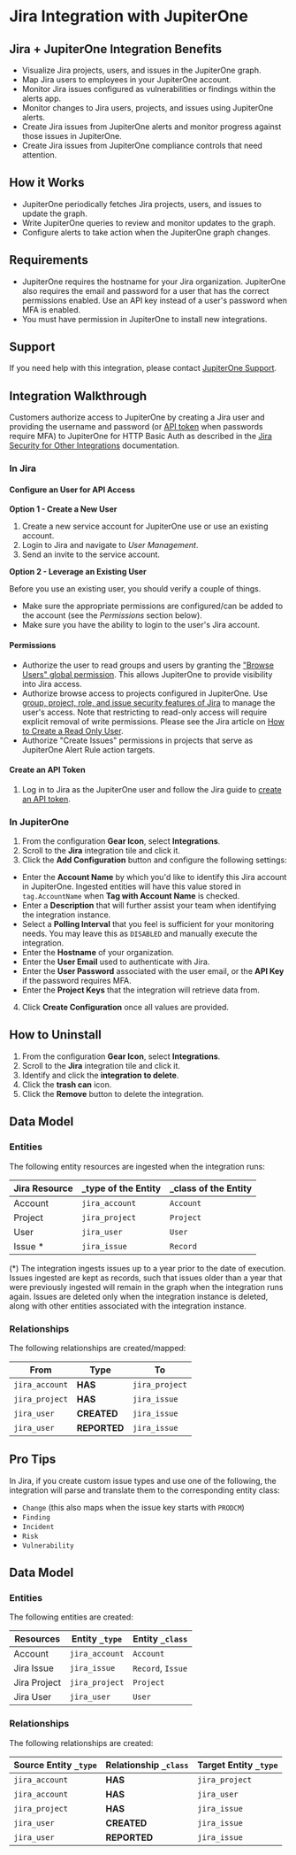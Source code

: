 # Jira Integration with JupiterOne

## Jira + JupiterOne Integration Benefits

- Visualize Jira projects, users, and issues in the JupiterOne graph.
- Map Jira users to employees in your JupiterOne account.
- Monitor Jira issues configured as vulnerabilities or findings within the
  alerts app.
- Monitor changes to Jira users, projects, and issues using JupiterOne alerts.
- Create Jira issues from JupiterOne alerts and monitor progress against those
  issues in JupiterOne.
- Create Jira issues from JupiterOne compliance controls that need attention.

## How it Works

- JupiterOne periodically fetches Jira projects, users, and issues to update the
  graph.
- Write JupiterOne queries to review and monitor updates to the graph.
- Configure alerts to take action when the JupiterOne graph changes.

## Requirements

- JupiterOne requires the hostname for your Jira organization. JupiterOne also
  requires the email and password for a user that has the correct permissions
  enabled. Use an API key instead of a user's password when MFA is enabled.
- You must have permission in JupiterOne to install new integrations.

## Support

If you need help with this integration, please contact
[JupiterOne Support](https://community.askj1.com).

## Integration Walkthrough

Customers authorize access to JupiterOne by creating a Jira user and providing
the username and password (or [API token][2] when passwords require MFA) to
JupiterOne for HTTP Basic Auth as described in the [Jira Security for Other
Integrations][1] documentation.

### In Jira

#### Configure an User for API Access

**Option 1 - Create a New User**

1. Create a new service account for JupiterOne use or use an existing account.
2. Login to Jira and navigate to _User Management_.
3. Send an invite to the service account.

**Option 2 - Leverage an Existing User**

Before you use an existing user, you should verify a couple of things.

- Make sure the appropriate permissions are configured/can be added to the
  account (see the _Permissions_ section below).
- Make sure you have the ability to login to the user's Jira account.

#### Permissions

- Authorize the user to read groups and users by granting the ["Browse Users"
  global permission][5]. This allows JupiterOne to provide visibility into Jira
  access.
- Authorize browse access to projects configured in JupiterOne. Use [group,
  project, role, and issue security features of Jira][3] to manage the user's
  access. Note that restricting to read-only access will require explicit
  removal of write permissions. Please see the Jira article on [How to Create a
  Read Only User][4].
- Authorize "Create Issues" permissions in projects that serve as JupiterOne
  Alert Rule action targets.

#### Create an API Token

1. Log in to Jira as the JupiterOne user and follow the Jira guide to [create an
   API token][2].

### In JupiterOne

1. From the configuration **Gear Icon**, select **Integrations**.
2. Scroll to the **Jira** integration tile and click it.
3. Click the **Add Configuration** button and configure the following settings:

- Enter the **Account Name** by which you'd like to identify this Jira account
  in JupiterOne. Ingested entities will have this value stored in
  `tag.AccountName` when **Tag with Account Name** is checked.
- Enter a **Description** that will further assist your team when identifying
  the integration instance.
- Select a **Polling Interval** that you feel is sufficient for your monitoring
  needs. You may leave this as `DISABLED` and manually execute the integration.
- Enter the **Hostname** of your organization.
- Enter the **User Email** used to authenticate with Jira.
- Enter the **User Password** associated with the user email, or the **API Key**
  if the password requires MFA.
- Enter the **Project Keys** that the integration will retrieve data from.

4. Click **Create Configuration** once all values are provided.

## How to Uninstall

1. From the configuration **Gear Icon**, select **Integrations**.
2. Scroll to the **Jira** integration tile and click it.
3. Identify and click the **integration to delete**.
4. Click the **trash can** icon.
5. Click the **Remove** button to delete the integration.

## Data Model

### Entities

The following entity resources are ingested when the integration runs:

| Jira Resource | \_type of the Entity | \_class of the Entity |
| ------------- | -------------------- | --------------------- |
| Account       | `jira_account`       | `Account`             |
| Project       | `jira_project`       | `Project`             |
| User          | `jira_user`          | `User`                |
| Issue \*      | `jira_issue`         | `Record`              |

(\*) The integration ingests issues up to a year prior to the date of execution.
Issues ingested are kept as records, such that issues older than a year that
were previously ingested will remain in the graph when the integration runs
again. Issues are deleted only when the integration instance is deleted, along
with other entities associated with the integration instance.

### Relationships

The following relationships are created/mapped:

| From           | Type         | To             |
| -------------- | ------------ | -------------- |
| `jira_account` | **HAS**      | `jira_project` |
| `jira_project` | **HAS**      | `jira_issue`   |
| `jira_user`    | **CREATED**  | `jira_issue`   |
| `jira_user`    | **REPORTED** | `jira_issue`   |

[1]: https://developer.atlassian.com/cloud/jira/platform/security-for-other-integrations/
[2]: https://confluence.atlassian.com/cloud/api-tokens-938839638.html
[3]: https://support.atlassian.com/jira-core-cloud/docs/how-do-jira-permissions-work/
[4]: https://confluence.atlassian.com/jirakb/jira-cloud-how-to-create-a-read-only-user-779160729.html
[5]: https://confluence.atlassian.com/adminjiraserver/managing-global-permissions-938847142.html

## Pro Tips

In Jira, if you create custom issue types and use one of the following, the
integration will parse and translate them to the corresponding entity class:

- `Change` (this also maps when the issue key starts with `PRODCM`)
- `Finding`
- `Incident`
- `Risk`
- `Vulnerability`

<!-- {J1_DOCUMENTATION_MARKER_START} -->
<!--
********************************************************************************
NOTE: ALL OF THE FOLLOWING DOCUMENTATION IS GENERATED USING THE
"j1-integration document" COMMAND. DO NOT EDIT BY HAND! PLEASE SEE THE DEVELOPER
DOCUMENTATION FOR USAGE INFORMATION:

https://github.com/JupiterOne/sdk/blob/main/docs/integrations/development.md
********************************************************************************
-->

## Data Model

### Entities

The following entities are created:

| Resources    | Entity `_type` | Entity `_class`   |
| ------------ | -------------- | ----------------- |
| Account      | `jira_account` | `Account`         |
| Jira Issue   | `jira_issue`   | `Record`, `Issue` |
| Jira Project | `jira_project` | `Project`         |
| Jira User    | `jira_user`    | `User`            |

### Relationships

The following relationships are created:

| Source Entity `_type` | Relationship `_class` | Target Entity `_type` |
| --------------------- | --------------------- | --------------------- |
| `jira_account`        | **HAS**               | `jira_project`        |
| `jira_account`        | **HAS**               | `jira_user`           |
| `jira_project`        | **HAS**               | `jira_issue`          |
| `jira_user`           | **CREATED**           | `jira_issue`          |
| `jira_user`           | **REPORTED**          | `jira_issue`          |

<!--
********************************************************************************
END OF GENERATED DOCUMENTATION AFTER BELOW MARKER
********************************************************************************
-->
<!-- {J1_DOCUMENTATION_MARKER_END} -->
